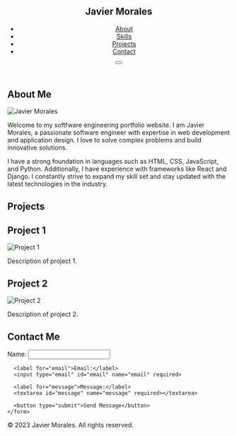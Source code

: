 <!DOCTYPE html>
<html lang="en">
<head>
  <meta charset="UTF-8">
  <meta name="viewport" content="width=device-width, initial-scale=1.0">
  <title>Javier Morales - Software Engineering Portfolio</title>
  <link rel="stylesheet" href="styles.css">
</head>
<body>
  <header>
 <nav>
      <h1>Javier Morales</h1>
      <ul class="navigation">
        <li><a href="#about" class="nav-link">About</a></li>
        <li><a href="#skills" class="nav-link">Skills</a></li>
        <li><a href="#projects" class="nav-link">Projects</a></li>
        <li><a href="#contact" class="nav-link">Contact</a></li>
      </ul>
      <button class="burger-menu" id="burger-menu">
        <ion-icon class="bars" name="menu-outline"></ion-icon>
      </button>
</nav>
  </header>

  <section id="about">
    <h1>About Me</h1>
    <img src="profile_picture.jpg" alt="Javier Morales">
    <p>
      Welcome to my softfware engineering portfolio website. I am Javier Morales, a passionate software engineer with expertise in web development and application design. I love to solve complex problems and build innovative solutions.
    </p>
    <p>
      I have a strong foundation in languages such as HTML, CSS, JavaScript, and Python. Additionally, I have experience with frameworks like React and Django. I constantly strive to expand my skill set and stay updated with the latest technologies in the industry.
    </p>
  </section>

  <section id="projects">
    <h1>Projects</h1>
    <div class="project">
      <h2>Project 1</h2>
      <img src="project1_screenshot.jpg" alt="Project 1">
      <p>Description of project 1.</p>
    </div>
    <div class="project">
      <h2>Project 2</h2>
      <img src="project2_screenshot.jpg" alt="Project 2">
      <p>Description of project 2.</p>
    </div>
    <!-- Add more project divs as needed -->
  </section>

  <section id="contact">
    <h1>Contact Me</h1>
    <form action="submit_form.php" method="POST">
      <label for="name">Name:</label>
      <input type="text" id="name" name="name" required>
      
      <label for="email">Email:</label>
      <input type="email" id="email" name="email" required>
      
      <label for="message">Message:</label>
      <textarea id="message" name="message" required></textarea>
      
      <button type="submit">Send Message</button>
    </form>
  </section>

  <footer>
    <p>&copy; 2023 Javier Morales. All rights reserved.</p>
  </footer>
</body>
</html>
